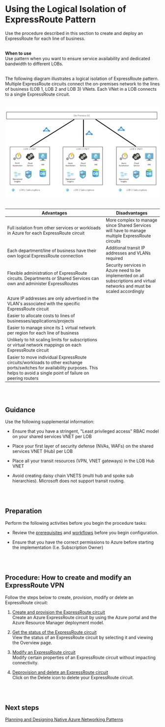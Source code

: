 # Using the Logical Isolation of ExpressRoute Pattern
Use the procedure described in this section to create and deploy an ExpressRoute for each line of business. 
<br />
<br />

**When to use**  
Use pattern when you want to ensure service availability and dedicated bandwidth to different LOBs. 
<br />
<br />

The following diagram illustrates a logical isolation of ExpressRoute pattern. Multiple ExpressRoute circuits connect the on-premises network to the lines of business (LOB 1, LOB 2 and LOB 3) VNets. Each VNet in a LOB connects to a single ExpressRoute circuit.
<br />
<br />

![Logical Isolation of ExpressRoute Pattern](https://github.com/alvarovitta/Azure-Networking/blob/master/images/LogicalIsolationExpressRoutePattern.png)
<br />
<br />

|Advantages	| Disadvantages |
| -------------- | ------------- |
|Full isolation from other services or workloads in Azure for each ExpressRoute circuit	| More complex to manage since Shared Services will have to manage multiple ExpressRoute circuits |
|Each department/line of business have their own logical ExpressRoute connection | Additional transit IP addresses and VLANs required|
|Flexible administration of ExpressRoute circuits. Departments or Shared Services can own and administer ExpressRoutes | Security services in Azure need to be implemented on all subscriptions and virtual networks and must be scaled accordingly|
|Azure IP addresses are only advertised in the VLAN's associated with the specific ExpressRoute circuit	||
|Easier to allocate costs to lines of businesses/applications/projects ||
|Easier to manage since its 1 virtual network per region for each line of business ||
|Unlikely to hit scaling limits for subscriptions or virtual network  mappings on each ExpressRoute circuit ||
|Easier to move individual ExpressRoute circuits/workloads to other exchange ports/switches for availability purposes. This helps to avoid a single point of failure on peering routers	|
<br />
<br />

## Guidance
Use the following supplemental information:
- Ensure that you have a stringent, "Least privileged access" RBAC model on your shared services VNET per LOB
	
- Place your first layer of security defense (NVAs, WAFs)  on the shared services VNET (Hub)  per LOB	
- Place all your transit resources (VPN, VNET gateways) in the LOB Hub VNET	
- Avoid creating daisy chain VNETS (multi hub and spoke sub hierarchies). Microsoft does not support transit routing.
<br />
<br />	

## Preparation
Perform the following activities before you begin the procedure tasks: 
- Review the [prerequisites](https://docs.microsoft.com/en-us/azure/expressroute/expressroute-prerequisites) and [workflows](https://docs.microsoft.com/en-us/azure/expressroute/expressroute-workflows) before you begin configuration.
	
- Ensure that you have the correct permissions to Azure before starting the implementation (I.e. Subscription Owner)
<br />
<br />

## Procedure:  How to create and modify an ExpressRoute VPN
Follow the steps below to create, provision, modify or delete an ExpressRoute circuit:
	
1. [Create and provision the ExpressRoute circuit](https://docs.microsoft.com/en-us/azure/expressroute/expressroute-howto-circuit-portal-resource-manager#create)  
  Create an Azure ExpressRoute circuit by using the Azure portal and the Azure Resource Manager deployment model. 
	
2. [Get the status of the ExpressRoute circuit](https://docs.microsoft.com/en-us/azure/expressroute/expressroute-howto-circuit-portal-resource-manager#status)  
  View the status of an ExpressRoute circuit by selecting it and viewing the Overview page. 
	
3. [Modify an ExpressRoute circuit](https://docs.microsoft.com/en-us/azure/expressroute/expressroute-howto-circuit-portal-resource-manager#modify)  
  Modify certain properties of an ExpressRoute circuit without impacting connectivity.
	
4. [Deprovision and delete an ExpressRoute circuit](https://docs.microsoft.com/en-us/azure/expressroute/expressroute-howto-circuit-portal-resource-manager#delete)  
  Click on the Delete icon to delete your ExpressRoute circuit.
<br />
<br />

## Next steps
[Planning and Designing Native Azure Networking Patterns](https://github.com/alvarovitta/Azure-Networking/blob/master/3.0-Planning-and-Designing-Native-Azure-Networking-Patterns.md)

